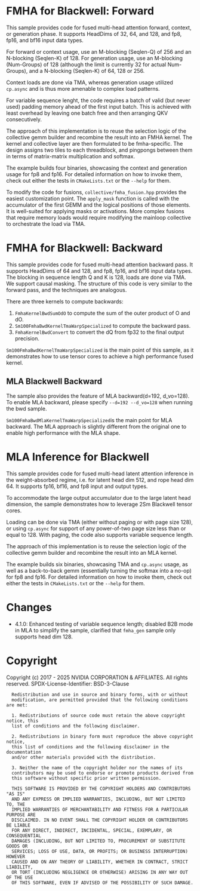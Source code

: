 # FMHA for Blackwell: Forward

This sample provides code for fused multi-head attention forward, context, or generation phase.
It supports HeadDims of 32, 64, and 128, and fp8, fp16, and bf16 input data types.

For forward or context usage, use an M-blocking (Seqlen-Q) of 256 and an N-blocking (Seqlen-K) of 128.
For generation usage, use an M-blocking (Num-Groups) of 128 (although the limit is currently 32 for actual Num-Groups), and a N-blocking (Seqlen-K) of 64, 128 or 256.

Context loads are done via TMA, whereas generation usage utilized `cp.async` and is thus more amenable to complex load patterns.

For variable sequence lenght, the code requires a batch of valid (but never used) padding memory ahead of the first input batch. This is achieved with least overhead by leaving one batch free and then arranging QKV consecutively.

The approach of this implementation is to reuse the selection logic of the collective gemm builder and recombine the result into an FMHA kernel.
The kernel and collective layer are then formulated to be fmha-specific.
The design assigns two tiles to each threadblock, and pingpongs between them in terms of matrix-matrix multiplication and softmax.

The example builds four binaries, showcasing the context and generation usage for fp8 and fp16.
For detailed information on how to invoke them, check out either the tests in `CMakeLists.txt` or the `--help` for them.

To modify the code for fusions, `collective/fmha_fusion.hpp` provides the easiest customization point.
The `apply_mask` function is called with the accumulator of the first GEMM and the logical positions of those elements.
It is well-suited for applying masks or activations.
More complex fusions that require memory loads would require modifying the mainloop collective to orchestrate the load via TMA.

# FMHA for Blackwell: Backward

This sample provides code for fused multi-head attention backward pass.
It supports HeadDims of 64 and 128, and fp8, fp16, and bf16 input data types.
The blocking in sequence length Q and K is 128, loads are done via TMA.
We support causal masking.
The structure of this code is very similar to the forward pass, and the techniques are analogous.

There are three kernels to compute backwards:
1. `FmhaKernelBwdSumOdO` to compute the sum of the outer product of O and dO.
3. `Sm100FmhaBwdKernelTmaWarpSpecialized` to compute the backward pass.
2. `FmhaKernelBwdConvert` to convert the dQ from fp32 to the final output precision.

`Sm100FmhaBwdKernelTmaWarpSpecialized` is the main point of this sample, as it demonstrates how to use tensor cores to achieve a high performance fused kernel.

## MLA Blackwell Backward

The sample also provides the feature of MLA backward(d=192, d_vo=128). To enable MLA backward, please specify `--d=192 --d_vo=128` when running the bwd sample. 

`Sm100FmhaBwdMlaKernelTmaWarpSpecialized`is the main point for MLA backward. The MLA approach is slightly different from the original one to enable high performance with the MLA shape. 

# MLA Inference for Blackwell

This sample provides code for fused multi-head latent attention inference in
the weight-absorbed regime, i.e. for latent head dim 512, and rope head dim 64.
It supports fp16, bf16, and fp8 input and output types.

To accommodate the large output accumulator due to the large latent head dimension,
the sample demonstrates how to leverage 2Sm Blackwell tensor cores.

Loading can be done via TMA (either without paging or with page size 128), or using `cp.async`
for support of any power-of-two page size less than or equal to 128.
With paging, the code also supports variable sequence length.

The approach of this implementation is to reuse the selection logic of the collective gemm builder and recombine the result into an MLA kernel.

The example builds six binaries, showcasing TMA and `cp.async` usage, as well as a back-to-back gemm (essentially turning the softmax into a no-op) for fp8 and fp16.
For detailed information on how to invoke them, check out either the tests in `CMakeLists.txt` or the `--help` for them.

# Changes

* 4.1.0: Enhanced testing of variable sequence length; disabled B2B mode in MLA
  to simplify the sample, clarified that `fmha_gen`  sample only supports head
  dim 128.

# Copyright

Copyright (c) 2017 - 2025 NVIDIA CORPORATION & AFFILIATES. All rights reserved.
SPDX-License-Identifier: BSD-3-Clause

```
  Redistribution and use in source and binary forms, with or without
  modification, are permitted provided that the following conditions are met:

  1. Redistributions of source code must retain the above copyright notice, this
  list of conditions and the following disclaimer.

  2. Redistributions in binary form must reproduce the above copyright notice,
  this list of conditions and the following disclaimer in the documentation
  and/or other materials provided with the distribution.

  3. Neither the name of the copyright holder nor the names of its
  contributors may be used to endorse or promote products derived from
  this software without specific prior written permission.

  THIS SOFTWARE IS PROVIDED BY THE COPYRIGHT HOLDERS AND CONTRIBUTORS "AS IS"
  AND ANY EXPRESS OR IMPLIED WARRANTIES, INCLUDING, BUT NOT LIMITED TO, THE
  IMPLIED WARRANTIES OF MERCHANTABILITY AND FITNESS FOR A PARTICULAR PURPOSE ARE
  DISCLAIMED. IN NO EVENT SHALL THE COPYRIGHT HOLDER OR CONTRIBUTORS BE LIABLE
  FOR ANY DIRECT, INDIRECT, INCIDENTAL, SPECIAL, EXEMPLARY, OR CONSEQUENTIAL
  DAMAGES (INCLUDING, BUT NOT LIMITED TO, PROCUREMENT OF SUBSTITUTE GOODS OR
  SERVICES; LOSS OF USE, DATA, OR PROFITS; OR BUSINESS INTERRUPTION) HOWEVER
  CAUSED AND ON ANY THEORY OF LIABILITY, WHETHER IN CONTRACT, STRICT LIABILITY,
  OR TORT (INCLUDING NEGLIGENCE OR OTHERWISE) ARISING IN ANY WAY OUT OF THE USE
  OF THIS SOFTWARE, EVEN IF ADVISED OF THE POSSIBILITY OF SUCH DAMAGE.
```
